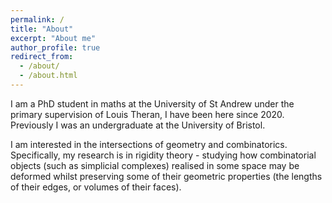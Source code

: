 ```yaml
---
permalink: /
title: "About"
excerpt: "About me"
author_profile: true
redirect_from: 
  - /about/
  - /about.html
---
```


I am a PhD student in maths at the University of St Andrew under the primary supervision of Louis Theran, I have been here since 2020. Previously I was an undergraduate at the University of Bristol.

I am interested in the intersections of geometry and combinatorics. Specifically, my research is in rigidity theory - studying how combinatorial objects (such as simplicial complexes) realised in some space may be deformed whilst preserving some of their geometric properties (the lengths of their edges, or volumes of their faces).
